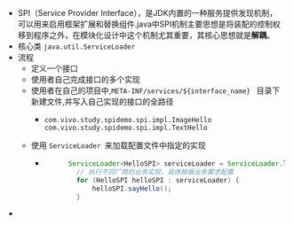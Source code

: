- SPI（Service Provider Interface），是JDK内置的一种服务提供发现机制，可以用来启用框架扩展和替换组件.java中SPI机制主要思想是将装配的控制权移到程序之外，在模块化设计中这个机制尤其重要，其核心思想就是**解耦**。
- 核心类 `java.util.ServiceLoader`
- 流程
	- 定义一个接口
	- 使用者自己完成接口的多个实现
	- 使用者在自己的项目中,`META-INF/services/${interface_name} ` 目录下新建文件,并写入自己实现的接口的全路径
		- ```
		  com.vivo.study.spidemo.spi.impl.ImageHello
		  com.vivo.study.spidemo.spi.impl.TextHello
		  ```
	- 使用 `ServiceLoader `来加载配置文件中指定的实现
		- ```java
		  		ServiceLoader<HelloSPI> serviceLoader = ServiceLoader.load(HelloSPI.class);
		          // 执行不同厂商的业务实现，具体根据业务需求配置
		          for (HelloSPI helloSPI : serviceLoader) {
		              helloSPI.sayHello();
		          }
		  ```
-